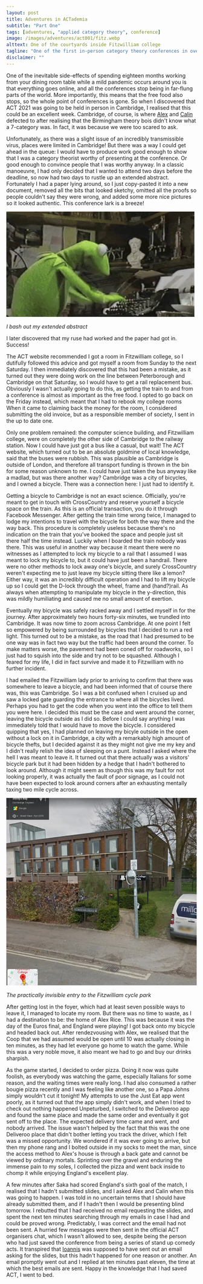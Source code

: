 ```yaml
---
layout: post
title: Adventures in ACTademia
subtitle: "Part One"
tags: [adventures, "applied category theory", conference]
image: /images/adventures/act001/fitz.webp
alttext: One of the courtyards inside Fitzwilliam college
tagline: "One of the first in-person category theory conferences in over a year draws in people from all over the country. Of course, as an avid category theorist, I had to be there."
disclaimer: ""
---
```


One of the inevitable side-effects of spending eighteen months working from your dining room table while a mild pandemic occurs around you is that everything goes online, and all the conferences stop being in far-flung parts of the world.
More importantly, this means that the free food also stops, so the whole point of conferences is gone.
So when I discovered that ACT 2021 was going to be held in person in Cambridge, I realised that this could be an excellent week.
Cambridge, of course, is where [Alex](https://alexarice.github.io/) and [Calin](https://www.cst.cam.ac.uk/people/ct608) defected to after realising that the Birmingham theory bois didn't know what a 7-category was.
In fact, it was because we were too scared to ask.

Unfortunately, as there was a slight issue of an incredibly transmissible virus, places were limited in Cambridge!
But there was a way I could get ahead in the queue: I would have to produce work good enough to show that I was a category theorist worthy of presenting at the conference.
Or good enough to convince people that I was worthy anyway.
In a classic manoeuvre, I had only decided that I wanted to attend two days before the deadline, so now had two days to rustle up an extended abstract.
Fortunately I had a paper lying around, so I just copy-pasted it into a new document, removed all the bits that looked sketchy, omitted all the proofs so people couldn't say they were wrong, and added some more nice pictures so it looked authentic.
This conference lark is a breeze!

![Kermit the frog types very fast](/images/adventures/act001/kermit.gif)

*I bash out my extended abstract*

I later discovered that my ruse had worked and the paper had got in.
Success!

The ACT website recommended I got a room in Fitzwilliam college, so I dutifully followed this advice and got myself a room from Sunday to the next Saturday.
I then immediately discovered that this had been a mistake, as it turned out they were doing work on the line between Peterborough and Cambridge on that Saturday, so I would have to get a rail replacement bus.
Obviously I wasn't actually going to do this, as getting the train to and from a conference is almost as important as the free food.
I opted to go back on the Friday instead, which meant that I had to rebook my college rooms
When it came to claiming back the money for the room, I considered submitting the old invoice, but as a responsible member of society, I sent in the up to date one.

Only one problem remained: the computer science building, and Fitzwilliam college, were on completely the other side of Cambridge to the railway station.
Now I could have just got a bus like a casual, but wait!
The ACT website, which turned out to be an absolute goldmine of local knowledge, said that the buses were rubbish.
This was plausible as Cambridge is outside of London, and therefore all transport funding is thrown in the bin for some reason unknown to me.
I could have just taken the bus anyway like a madlad, but was there another way?
Cambridge was a city of bicycles, and I owned a bicycle.
There was a connection here: I just had to identify it.

Getting a bicycle to Cambridge is not an exact science.
Officially, you're meant to get in touch with CrossCountry and reserve yourself a bicycle space on the train.
As this is an official transaction, you do it through Facebook Messenger.
After getting the train time wrong twice, I managed to lodge my intentions to travel with the bicycle for both the way there and the way back.
This procedure is completely useless because there's no indication on the train that you've booked the space and people just sit there half the time instead.
Luckily when I boarded the train nobody was there.
This was useful in another way because it meant there were no witnesses as I attempted to lock my bicycle to a rail that I assumed I was meant to lock my bicycle to, but it could have just been a handrail.
There were no other methods to lock away one's bicycle, and surely CrossCountry weren't expecting me to just leave my bicycle sitting there like a lemon?
Either way, it was an incredibly difficult operation and I had to lift my bicycle up so I could get the D-lock through the wheel, frame and (hand?)rail.
As always when attempting to manipulate my bicycle in the y-direction, this was mildly humiliating and caused me no small amount of exertion.

Eventually my bicycle was safely racked away and I settled myself in for the journey.
After approximately two hours forty-six minutes, we trundled into Cambridge.
It was now time to zoom across Cambridge.
At one point I felt so empowered by being surrounded by bicycles that I decided to run a red light.
This turned out to be a mistake, as the road that I had presumed to be one way was in fact two way but the traffic had been around the corner.
To make matters worse, the pavement had been coned off for roadworks, so I just had to squish into the side and try not to be squashed.
Although I feared for my life, I did in fact survive and made it to Fitzwilliam with no further incident.

I had emailed the Fitzwilliam lady prior to arriving to confirm that there was somewhere to leave a bicycle, and had been informed that of course there was, this was Cambridge.
So I was a bit confused when I cruised up and saw a locked gate guarding the entrance to where all the bicycles lived.
Perhaps you had to get the code when you went into the office to tell them you were here.
I decided this must be the case and went around the corner, leaving the bicycle outside as I did so.
Before I could say anything I was immediately told that I would have to move the bicycle.
I considered quipping that yes, I had planned on leaving my bicyle outside in the open without a lock on it in Cambridge, a city with a remarkably high amount of bicycle thefts, but I decided against it as they might not give me my key and I didn't really relish the idea of sleeping on a punt.
Instead I asked where the hell I was meant to leave it.
It turned out that there actually was a visitors' bicycle park but it had been hidden by a hedge that I hadn't bothered to look around.
Although it might seem as though this was my fault for not looking properly, it was actually the fault of poor signage, as I could not have been expected to look around corners after an exhausting mentally taxing two mile cycle across.

![The location of the Fitzwilliam cycle park, in a bad screenshot from Google Maps street view](/images/adventures/act001/cycle.webp)

*The practically invisible entry to the Fitzwilliam cycle park*

After getting lost in the foyer, which had at least seven possible ways to leave it, I managed to locate my room.
But there was no time to waste, as I had a destination to be: the home of Alex Rice.
This was because it was the day of the Euros final, and England were playing!
I got back onto my bicycle and headed back out.
After rendezvousing with Alex, we realised that the Coop that we had assumed would be open until 10 was actually closing in ten minutes, as they had let everyone go home to watch the game.
While this was a very noble move, it also meant we had to go and buy our drinks sharpish.

As the game started, I decided to order pizza.
Doing it now was quite foolish, as everybody was watching the game, especially Italians for some reason, and the waiting times were really long.
I had also consumed a rather bougie pizza recently and I was feeling like another one, so a Papa Johns simply wouldn't cut it tonight!
My attempts to use the Just Eat app went poorly, as it turned out that the app simply didn't work, and when I tried to check out nothing happened
Unpeturbed, I switched to the Deliveroo app and found the same place and made the same order and eventually it got sent off to the place.
The expected delivery time came and went, and nobody arrived.
The issue wasn't helped by the fact that this was the one Deliveroo place that didn't bother letting you track the driver, which I felt was a missed opportunity.
We wondered if it was ever going to arrive, but then my phone rang and I bolted outside in my socks to meet the man, since the access method to Alex's house is through a back gate and cannot be viewed by ordinary mortals.
Sprinting over the gravel and enduring the immense pain to my soles, I collected the pizza and went back inside to chomp it while enjoying England's excellent play.

A few minutes after Saka had scored England's sixth goal of the match, I realised that I hadn't submitted slides, and I asked Alex and Calin when this was going to happen.
I was told in no uncertain terms that I should have already submitted them, and if I hadn't then I would be presenting blind tomorrow.
I rebutted that I had received no email requesting the slides, and spent the next ten minutes searching through my emails in case I had and could be proved wrong.
Predictably, I was correct and the email had not been sent.
A hurried few messages were then sent in the official ACT organisers chat, which I wasn't allowed to see, despite being the person who had just saved the conference from being a series of stand up comedy acts.
It transpired that [Ioannis](https://www.cst.cam.ac.uk/people/im496) was supposed to have sent out an email asking for the slides, but this hadn't happened for one reason or another.
An email promptly went out and I replied at ten minutes past eleven, the time at which the best emails are sent.
Happy in the knowledge that I had saved ACT, I went to bed.
